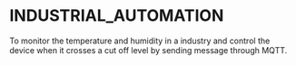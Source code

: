 # INDUSTRIAL_AUTOMATION
To monitor the temperature and humidity in a industry and control the device when it crosses a cut off level by sending message through MQTT.
